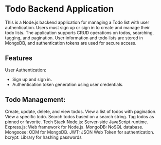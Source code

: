 # Todo Backend Application
This is a Node.js backend application for managing a Todo list with user authentication. Users must sign up or sign in to create and manage their todo lists. The application supports CRUD operations on todos, searching, tagging, and pagination. User information and todo lists are stored in MongoDB, and authentication tokens are used for secure access.

## Features
User Authentication:
- Sign up and sign in.
- Authentication token generation using user credentials.

## Todo Management:

Create, update, delete, and view todos.
View a list of todos with pagination.
View a specific todo.
Search todos based on a search string.
Tag todos as pinned or favorite.
Tech Stack
Node.js: Server-side JavaScript runtime.
Express.js: Web framework for Node.js.
MongoDB: NoSQL database.
Mongoose: ODM for MongoDB.
JWT: JSON Web Token for authentication.
bcrypt: Library for hashing passwords

